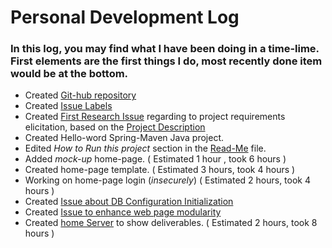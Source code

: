 # Personal Development Log

### In this log, you may find what I have been doing in a time-lime. First elements are the first things I do, most recently done item would be at the bottom.

* Created [Git-hub repository](https://github.com/Mephala/Fall2016Swe573_healthTracker)
* Created [Issue Labels](https://github.com/Mephala/Fall2016Swe573_healthTracker/labels)
* Created [First Research Issue](https://github.com/Mephala/Fall2016Swe573_healthTracker/issues/1) regarding to project requirements elicitation, based on the [Project Description](https://github.com/Mephala/Fall2016Swe573_healthTracker/blob/master/SWE573_projectdescription.pdf)
* Created Hello-word Spring-Maven Java project.
* Edited *How to Run this project* section in the [Read-Me](https://github.com/Mephala/Fall2016Swe573_healthTracker/blob/master/README.md) file.
* Added *mock-up* home-page. ( Estimated 1 hour , took 6 hours )
* Created home-page template. ( Estimated 3 hours, took 4 hours ) 
* Working on home-page login (*insecurely*)  ( Estimated 2 hours, took 4 hours )
* Created [Issue about DB Configuration Initialization](https://github.com/Mephala/Fall2016Swe573_healthTracker/issues/5)
* Created [Issue to enhance web page modularity](https://github.com/Mephala/Fall2016Swe573_healthTracker/issues/6)
* Created [home Server](http://46.196.100.145/healthTracker/) to show deliverables. ( Estimated 2 hours, took 8 hours )

